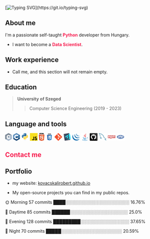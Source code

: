 [![Typing SVG](https://readme-typing-svg.demolab.com?font=Fira+Code&size=35&pause=1000&color=F71D4F&center=true&vCenter=true&width=440&height=200&lines=Valar+Morghulis!)](https://git.io/typing-svg)

## About me

I'm a passionate self-taught <span style="color:#F71D4F">**Python**</span> developer from Hungary.

- I want to become a <span style="color:#F71D4F">**Data Scientist**</span>.

## Work experience

- Call me, and this section will not remain empty.

## Education

> **University of Szeged**
>> Computer Science Engineering (2019 - 2023)

## Language and tools

<p align="center">

  <code><img title="C" height="25" src="images/c.svg"></code>
  <code><img title="C++" height="25" src="images/cpp.svg"></code>
  <code><img title="Python" height="25" src="images/python-original.svg"></code>
  <code><img title="Javascript" height="25" src="images/javascript.svg"></code>
  <code><img title="HTML5" height="25" src="images/html5.svg"></code>
  <code><img title="CSS" height="25" src="images/css.svg"></code>
  <code><img title="Git" height="25" src="images/git-original.svg"></code>
  <code><img title="Visual Studio Code" height="25" src="images/vscode.png"></code>
  <code><img title="JQuery" height="25" src="images/jquery-original.svg"></code>
  <code><img title="Java" height="25" src="images/java-original.svg"></code>
  <code><img title="GitHub" height="25" src="images/github.svg"></code>
  <code><img title="MySQL" height="25" src="images/mysql.svg"></code>
  <code><img title="npm" height="25" src="images/npm.svg"></code>
  <code><img title="PHP" height="25" src="images/php.svg"></code>
</p>

## <span style="color:#F71D4F">Contact me</span>

## Portfolio

- my website: [kovacskalirobert.github.io](https://kovacskalirobert.github.io/)

- My open-source projects you can find in my public repos.



🌞 Morning    57 commits     ████░░░░░░░░░░░░░░░░░░░░░   16.76%

🌆 Daytime    85 commits     ██████░░░░░░░░░░░░░░░░░░░   25.0%

🌃 Evening    128 commits    █████████░░░░░░░░░░░░░░░░   37.65%

🌙 Night      70 commits     █████░░░░░░░░░░░░░░░░░░░░   20.59%


